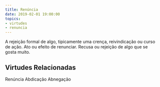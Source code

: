 ```yaml
---
title: Renúncia
date: 2019-02-01 19:00:00
topics: 
- virtudes
- renuncia
---
```


A rejeição formal de algo, tipicamente uma crença, reivindicação ou curso de ação.
Ato ou efeito de renunciar.
Recusa ou rejeição de algo que se gosta muito.

## Virtudes Relacionadas
Renúncia
Abdicação
Abnegação

